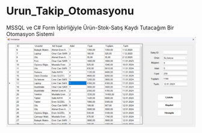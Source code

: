 # Urun_Takip_Otomasyonu

MSSQL ve C# Form İşbirliğiyle Ürün-Stok-Satış Kaydı Tutacağım Bir Otomasyon Sistemi
![Satış Kontrol Formu](Satis_Formu.png)

